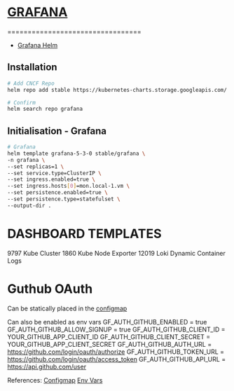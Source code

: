 # [GRAFANA](https://grafana.com/)
=================================
- [Grafana Helm](https://github.com/helm/charts/tree/master/stable/grafana)

## Installation
```bash
# Add CNCF Repo
helm repo add stable https://kubernetes-charts.storage.googleapis.com/ 

# Confirm 
helm search repo grafana
```

## Initialisation - Grafana
```bash
# Grafana
helm template grafana-5-3-0 stable/grafana \
-n grafana \
--set replicas=1 \
--set service.type=ClusterIP \
--set ingress.enabled=true \
--set ingress.hosts[0]=mon.local-1.vm \
--set persistence.enabled=true \
--set persistence.type=statefulset \
--output-dir .
```

# DASHBOARD TEMPLATES
9797 Kube Cluster
1860 Kube Node Exporter
12019 Loki Dynamic Container Logs

# Guthub OAuth
Can be statically placed in the [configmap](grafana/templates/configmap.yaml)

Can also be enabled as env vars
GF_AUTH_GITHUB_ENABLED = true
GF_AUTH_GITHUB_ALLOW_SIGNUP = true
GF_AUTH_GITHUB_CLIENT_ID = YOUR_GITHUB_APP_CLIENT_ID
GF_AUTH_GITHUB_CLIENT_SECRET = YOUR_GITHUB_APP_CLIENT_SECRET
GF_AUTH_GITHUB_AUTH_URL = https://github.com/login/oauth/authorize
GF_AUTH_GITHUB_TOKEN_URL = https://github.com/login/oauth/access_token
GF_AUTH_GITHUB_API_URL = https://api.github.com/user

References:
[Configmap](https://grafana.com/docs/grafana/latest/auth/github/#enable-github-in-grafana)
[Env Vars](https://grafana.com/docs/grafana/latest/administration/configuration/#configure-with-environment-variables)